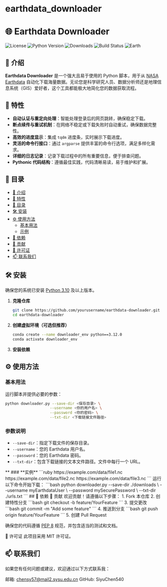 # earthdata_downloader
# 🌐 **Earthdata Downloader**

![License](https://img.shields.io/github/license/yourusername/earthdata-downloader)
![Python Version](https://img.shields.io/badge/python-3.12%2B-blue)
![Downloads](https://img.shields.io/github/downloads/yourusername/earthdata-downloader/total)
![Build Status](https://img.shields.io/github/actions/workflow/status/yourusername/earthdata-downloader/ci.yml?branch=main)
![Earth](https://raw.githubusercontent.com/yourusername/earthdata-downloader/main/assets/earth.png)

## 📢 介绍

**Earthdata Downloader** 是一个强大且易于使用的 Python 脚本，用于从 [NASA Earthdata](https://earthdata.nasa.gov/) 自动化下载海量数据。无论您是科学研究人员、数据分析师还是地理信息系统（GIS）爱好者，这个工具都能极大地简化您的数据获取流程。

## 🚀 特性

- **自动认证与重定向处理**：智能处理登录后的网页跳转，确保稳定下载。
- **断点续传与重试机制**：在网络不稳定或下载失败时自动重试，确保数据完整性。
- **高效的进度显示**：集成 `tqdm` 进度条，实时展示下载进度。
- **灵活的命令行接口**：通过 `argparse` 提供丰富的命令行选项，满足多样化需求。
- **详细的日志记录**：记录下载过程中的所有重要信息，便于排查问题。
- **Pythonic 代码结构**：遵循最佳实践，代码清晰易读，易于维护和扩展。

## 📁 目录

- [📢 介绍](#-介绍)
- [🚀 特性](#-特性)
- [📁 目录](#-目录)
- [🛠️ 安装](#️-安装)
- [⚙️ 使用方法](#️-使用方法)
  - [基本用法](#基本用法)
  - [示例](#示例)
- [🔧 依赖](#-依赖)
- [🤝 贡献](#-贡献)
- [📜 许可证](#-许可证)
- [📫 联系我们](#-联系我们)

## 🛠️ 安装

确保您的系统已安装 [Python 3.10](https://www.python.org/downloads/) 及以上版本。

1. **克隆仓库**

   ```bash
   git clone https://github.com/yourusername/earthdata-downloader.git
   cd earthdata-downloader
   ```
2. **创建虚拟环境（可选但推荐）**
   ```bash
   conda create --name downloader_env python==3.12.0
   conda activate downloader_env
   ```
3. **安装依赖**
## ⚙️ 使用方法
### 基本用法
运行脚本并提供必要的参数：
```bash
python downloader.py --save-dir <保存目录> \
                    --username <你的用户名> \
                    --password <你的密码> \
                    --txt-dir <下载链接文件路径>
```
### 参数说明
<ul>
  <li><code>--save-dir</code>：指定下载文件的保存目录。</li>
  <li><code>--username</code>：您的 Earthdata 用户名。</li>
  <li><code>--password</code>：您的 Earthdata 密码。</li>
  <li><code>--txt-dir</code>：包含下载链接的文本文件路径。文件中每行一个 URL。</li>
</ul>**
### **实例**
```ruby
https://example.com/data/file1.nc
https://example.com/data/file2.nc
https://example.com/data/file3.nc
```
运行以下命令开始下载：
```bash
python downloader.py --save-dir ./downloads \
                    --username myEarthdataUser \
                    --password mySecurePassword \
                    --txt-dir ./urls.txt
```
## 🔧 依赖
🤝 贡献
欢迎贡献！请遵循以下步骤：
1. Fork 本仓库
2. 创建特性分支
```bash
git checkout -b feature/YourFeature
```
3. 提交更改
```bash
git commit -m "Add some feature"
```
4. 推送到分支
```bash
git push origin feature/YourFeature
```
5. 创建 Pull Request

确保您的代码遵循 [PEP 8](https://pep8.org/) 规范，并包含适当的测试和文档。

📜 许可证
此项目采用 MIT 许可证。

## 📫 联系我们
如果您有任何问题或建议，欢迎通过以下方式联系我：

邮箱: chensy57@mail2.sysu.edu.cn
GitHub: SiyuChen540
